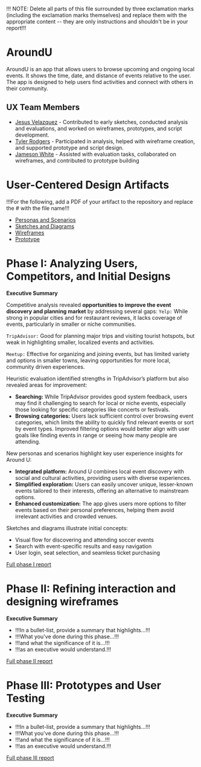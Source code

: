 !!! NOTE: Delete all parts of this file surrounded by three exclamation marks (including the exclamation marks themselves) and replace them with the appropriate content -- they are only instructions and shouldn't be in your report!!!

# AroundU

AroundU is an app that allows users to browse upcoming and ongoing local events. It shows the time, date, and distance of events relative to the user. The app is designed to help users find activities and connect with others in their community.

## UX Team Members

* [Jesus Velazquez](https://jesus-portfolio-link.com) - Contributed to early sketches, conducted analysis and evaluations, and worked on wireframes, prototypes, and script development.
* [Tyler Rodgers](https://tyler-portfolio-link.com) - Participated in analysis, helped with wireframe creation, and supported prototype and script design.
* [Jameson White](https://jameson-portfolio-link.com) - Assisted with evaluation tasks, collaborated on wireframes, and contributed to prototype building

# User-Centered Design Artifacts
 
!!!For the following, add a PDF of your artifact to the repository and replace the # with the file name!!!

* [Personas and Scenarios](personas/)
* [Sketches and Diagrams](sketches/)
* [Wireframes](wireframes/)
* [Prototype](#)

# Phase I: Analyzing Users, Competitors, and Initial Designs

**Executive Summary**

Competitive analysis revealed **opportunities to improve the event discovery and planning market** by addressing several gaps:
`Yelp:` While strong in popular cities and for restaurant reviews, it lacks coverage of events, particularly in smaller or niche communities.

`TripAdvisor:` Good for planning major trips and visiting tourist hotspots, but weak in highlighting smaller, localized events and activities.

`Meetup:` Effective for organizing and joining events, but has limited variety and options in smaller towns, leaving opportunities for more local, community driven experiences.


Heuristic evaluation identified strengths in TripAdvisor’s platform but also revealed areas for improvement:

- **Searching:** While TripAdvisor provides good system feedback, users may find it challenging to search for local or niche events, especially those looking for specific categories like concerts or festivals.
- **Browsing categories:** Users lack sufficient control over browsing event categories, which limits the ability to quickly find relevant events or sort by event types. Improved filtering options would better align with user goals like finding events in range or seeing how many people are attending.

New personas and scenarios highlight key user experience insights for Around U:

- **Integrated platform:** Around U combines local event discovery with social and cultural activities, providing users with diverse experiences.
- **Simplified exploration:** Users can easily uncover unique, lesser-known events tailored to their interests, offering an alternative to mainstream options.
- **Enhanced customization:** The app gives users more options to filter events based on their personal preferences, helping them avoid irrelevant activities and crowded venues.

Sketches and diagrams illustrate initial concepts:

- Visual flow for discovering and attending soccer events
- Search with event-specific results and easy navigation
- User login, seat selection, and seamless ticket purchasing



[Full phase I report](phaseI/)

# Phase II: Refining interaction and designing wireframes

**Executive Summary**

* !!!In a bullet-list, provide a summary that highlights...!!!
* !!!What you've done during this phase...!!!
* !!!and what the significance of it is...!!!
* !!!as an executive would understand.!!!

[Full phase II report](phaseII/)

# Phase III: Prototypes and User Testing

**Executive Summary**

* !!!In a bullet-list, provide a summary that highlights...!!!
* !!!What you've done during this phase...!!!
* !!!and what the significance of it is...!!!
* !!!as an executive would understand.!!!

[Full phase III report](phaseIII/)
